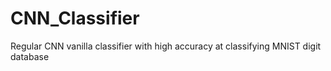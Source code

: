 # CNN_Classifier
Regular CNN vanilla classifier with high accuracy at classifying MNIST digit database

